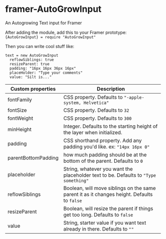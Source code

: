 # framer-AutoGrowInput
An Autogrowing Text input for Framer


After adding the module, add this to your Framer prototype:
`{AutoGrowInput} = require "AutoGrowInput"`

Then you can write cool stuff like:
```
text = new AutoGrowInput
  reflowSiblings: true
  resizeParent: true
  padding: "16px 16px 36px 16px"
  placeHolder: "Type your comments"
  value: "Silt is..."
```

| Custom properties | Description |
| ----------------- | ----------- |
| fontFamily | CSS property. Defaults to `"-apple-system, Helvetica"` |
| fontSize | CSS property. Defaults to `32` |
| fontWeight | CSS property. Defaults to `300` |
| minHeight | Integer. Defaults to the starting height of the layer when initialized. |
| padding | CSS shorthand property.  Add any padding you'd like. ex: `"14px 16px 0"` |
| parentBottomPadding | how much padding should be at the bottom of the parent.  Defaults to `0` |
| placeholder | String, whatever you want the placeholder text to be. Defaults to `"Type something"`|
| reflowSiblings | Boolean, will move siblings on the same parent it as it changes height. Defaults to `false` |
| resizeParent | Boolean, will resize the parent if things get too long. Defaults to `false` |
| value | String, starter value if you want text already in there. Defaults to `""` |


